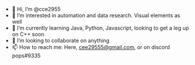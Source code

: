 - 👋 Hi, I’m @cce2955
- 👀 I’m interested in automation and data research. Visual elements as well
- 🌱 I’m currently learning Java, Python, Javascript, looking to get a leg up on C++ soon
- 💞️ I’m looking to collaborate on anything
- 📫 How to reach me: Here, cee29555@gmail.com, or on discord pops#9335

<!---
cce2955/cce2955 is a ✨ special ✨ repository because its `README.md` (this file) appears on your GitHub profile.
You can click the Preview link to take a look at your changes.
--->
